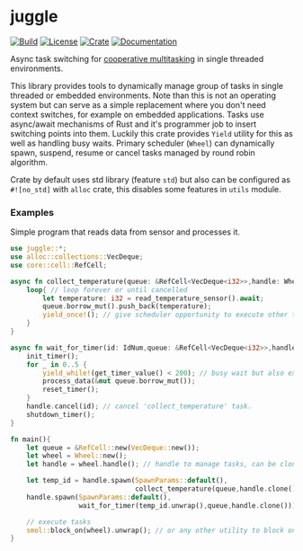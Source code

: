 # juggle

[![Build](https://github.com/Kazik24/juggle/workflows/Build%20and%20test/badge.svg)](
https://github.com/Kazik24/juggle/actions)
[![License](https://img.shields.io/badge/license-MIT%2FApache--2.0-blue.svg)](
https://github.com/Kazik24/juggle)
[![Crate](https://img.shields.io/crates/v/juggle.svg)](
https://crates.io/crates/juggle)
[![Documentation](https://docs.rs/juggle/badge.svg)](
https://docs.rs/juggle)

Async task switching for
[cooperative multitasking](https://en.wikipedia.org/wiki/Cooperative_multitasking)
in single threaded environments.

This library provides tools to dynamically manage group of tasks in single threaded or embedded
environments. Note than this is not an operating system but can serve as a simple replacement
where you don't need context switches, for example on embedded applications.
Tasks use async/await mechanisms of Rust and it's programmer job to insert switching
points into them. Luckily this crate provides `Yield` utility for this as well as
handling busy waits. Primary scheduler (`Wheel`) can dynamically spawn, suspend, resume
or cancel tasks managed by round robin algorithm.

Crate by default uses std library (feature `std`) but also can be configured
as `#![no_std]` with `alloc` crate, this disables some features in `utils`
module.

### Examples
Simple program that reads data from sensor and processes it.
```rust
use juggle::*;
use alloc::collections::VecDeque;
use core::cell::RefCell;

async fn collect_temperature(queue: &RefCell<VecDeque<i32>>,handle: WheelHandle<'_>){
    loop{ // loop forever or until cancelled
        let temperature: i32 = read_temperature_sensor().await;
        queue.borrow_mut().push_back(temperature);
        yield_once!(); // give scheduler opportunity to execute other tasks
    }
}

async fn wait_for_timer(id: IdNum,queue: &RefCell<VecDeque<i32>>,handle: WheelHandle<'_>){
    init_timer();
    for _ in 0..5 {
        yield_while!(get_timer_value() < 200); // busy wait but also executes other tasks.
        process_data(&mut queue.borrow_mut());
        reset_timer();
    }
    handle.cancel(id); // cancel 'collect_temperature' task.
    shutdown_timer();
}

fn main(){
    let queue = &RefCell::new(VecDeque::new());
    let wheel = Wheel::new();
    let handle = wheel.handle(); // handle to manage tasks, can be cloned inside this thread

    let temp_id = handle.spawn(SpawnParams::default(),
                               collect_temperature(queue,handle.clone()));
    handle.spawn(SpawnParams::default(),
                 wait_for_timer(temp_id.unwrap(),queue,handle.clone()));

    // execute tasks
    smol::block_on(wheel).unwrap(); // or any other utility to block on future.
}
 ```